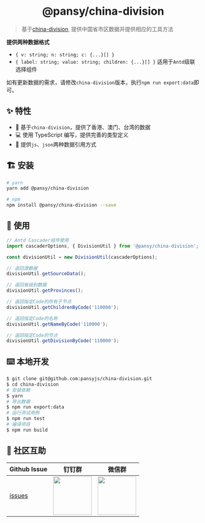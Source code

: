 <h1 align="center">
  @pansy/china-division
</h1>

> 基于[china-division](https://github.com/modood/Administrative-divisions-of-China), 提供中国省市区数据并提供相应的工具方法

**提供两种数据格式**

- `{ v: string; n: string; c: {...}[] }`
- `{ label: string; value: string; children: {...}[] }` 适用于`Antd`级联选择组件

如有更新数据的需求，请修改`china-division`版本，执行`npm run export:data`即可。

## ✨ 特性

- 🌈 基于`china-division`，提供了香港、澳门、台湾的数据
- 💻 使用 TypeScript 编写，提供完善的类型定义
- 🌴 提供`js`、`json`两种数据引用方式

## 🏗 安装

```sh
# yarn
yarn add @pansy/china-division

# npm
npm install @pansy/china-division --save 
```

## 🔨 使用

```ts
// Antd Cascader组件使用
import cascaderOptions, { DivisionUtil } from '@pansy/china-division';

const divisionUtil = new DivisionUtil(cascaderOptions);

// 返回源数据
divisionUtil.getSourceData(); 

// 返回省级别数据
divisionUtil.getProvinces(); 

// 返回指定Code的所有子节点
divisionUtil.getChildrenByCode('110000'); 

// 返回指定Code的名称
divisionUtil.getNameByCode('110000'); 

// 返回指定Code的节点
divisionUtil.getDivisionByCode('110000'); 
```

## ⌨️ 本地开发

```sh
$ git clone git@github.com:pansyjs/china-division.git
$ cd china-division
# 安装依赖
$ yarn
# 导出数据
$ npm run export:data
# 运行测试用例
$ npm run test
# 编译项目
$ npm run build
```

## 🌟 社区互助

| Github Issue                                                 | 钉钉群                                                                                     | 微信群                                                                                   |
| ------------------------------------------------------------ | ------------------------------------------------------------------------------------------ | ---------------------------------------------------------------------------------------- |
| [issues](https://github.com/pansyjs/china-division/issues) | <img src="https://github.com/alitajs/alita/blob/master/public/dingding.png" width="100" /> | <img src="https://github.com/alitajs/alita/blob/master/public/wechat.png" width="100" /> |
